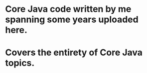 # Core Java code written by me spanning some years uploaded here.
# Covers the entirety of Core Java topics.
